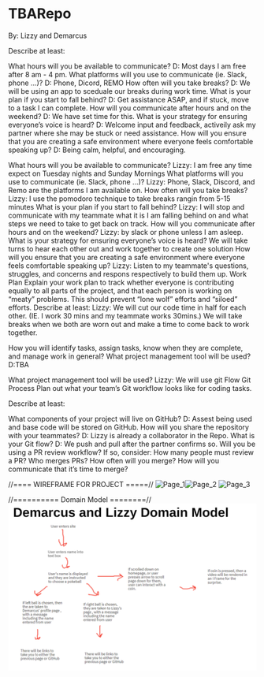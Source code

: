 # TBARepo

By: Lizzy and Demarcus

Describe at least:

What hours will you be available to communicate? D: Most days I am free after 8 am - 4 pm.
What platforms will you use to communicate (ie. Slack, phone …)? D: Phone, Dicord, REMO
How often will you take breaks? D: We will be using an app to sceduale our breaks during work time.
What is your plan if you start to fall behind? D: Get assistance ASAP, and if stuck, move to a task I can complete.
How will you communicate after hours and on the weekend? D: We have set time for this.
What is your strategy for ensuring everyone’s voice is heard? D: Welcome input and feedback, activeily ask my partner where she may be stuck or need assistance.
How will you ensure that you are creating a safe environment where everyone feels comfortable speaking up? D: Being calm, helpful, and encouraging.

What hours will you be available to communicate?
Lizzy: I am free any time expect on Tuesday nights and Sunday Mornings
What platforms will you use to communicate (ie. Slack, phone …)?
Lizzy: Phone, Slack, Discord, and Remo are the platforms I am available on.
How often will you take breaks?
Lizzy: I use the pomodoro technique to take breaks rangin from 5-15 minutes
What is your plan if you start to fall behind?
Lizzy: I will stop and communicate with my teammate what it is I am falling behind on and what steps we need to take to get back on track.
How will you communicate after hours and on the weekend?
Lizzy: by slack or phone unless I am asleep.
What is your strategy for ensuring everyone’s voice is heard?
We will take turns to hear each other out and work together to create one solution
How will you ensure that you are creating a safe environment where everyone feels comfortable speaking up?
Lizzy: Listen to my teammate's questions, struggles, and concerns and respons respectively to build them up.
Work Plan
Explain your work plan to track whether everyone is contributing equally to all parts of the project, and that each person is working on “meaty” problems. This should prevent “lone wolf” efforts and “siloed” efforts.
Describe at least:
 Lizzy: We will cut our code time in half for each other. (IE. I work 30 mins and my teammate works 30mins.) We will take breaks when we both are worn out and make a time to come back to work together.

How you will identify tasks, assign tasks, know when they are complete, and manage work in general?
What project management tool will be used? D:TBA

What project management tool will be used?
Lizzy: We will use git Flow
Git Process
Plan out what your team’s Git workflow looks like for coding tasks.

Describe at least:

What components of your project will live on GitHub? D: Assest being used and base code will be stored on GitHub.
How will you share the repository with your teammates? D: Lizzy is already a collaborator in the Repo.
What is your Git flow? D: We push and pull after the partner confirms so.
Will you be using a PR review workflow? If so, consider:
How many people must review a PR?
Who merges PRs?
How often will you merge?
How will you communicate that it’s time to merge?


//==== WIREFRAME FOR PROJECT =====//
![Page_1](https://user-images.githubusercontent.com/80016421/129589987-bb1e8e9e-6816-4acc-abec-16b836ce2074.png)![Page_2](https://user-images.githubusercontent.com/80016421/129589990-d69dd2cf-e6f4-487c-95c1-3142a5226329.png)
![Page_3](https://user-images.githubusercontent.com/80016421/129589992-f8717661-15f1-4104-bb28-7c88750ef2c1.png)

//========== Domain Model ========//
![Domain](Images\DomainModel.PNG)